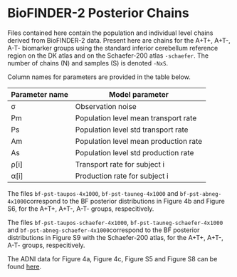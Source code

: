 # BioFINDER-2 Posterior Chains 

Files contained here contain the population and individual level chains derived from BioFINDER-2 data. Present here are chains for the A+T+, A+T-, A-T- biomarker groups using the standard inferior cerebellum reference region on the DK atlas and on the Schaefer-200 atlas `-schaefer`. The number of chains (N) and samples (S) is denoted `-NxS`. 

Column names for parameters are provided in the table below. 

| Parameter name    | Model parameter |
| --------------    | --------------- |
|       σ           | Observation noise |
| Pm                |  Population level mean transport rate   |
| Ps                |  Population level std transport rate    |
| Am                |  Population level mean production rate  |
| As                |  Population level std production rate   |
| ρ[i]              |  Transport rate for subject i   |
| α[i]              |  Production rate for subject i  |

The files `bf-pst-taupos-4x1000`, `bf-pst-tauneg-4x1000` and `bf-pst-abneg-4x1000`correspond to the BF posterior distributions in Figure 4b and Figure S6, for the A+T+, A+T-, A-T- groups, respecitively.

The files `bf-pst-taupos-schaefer-4x1000`, `bf-pst-tauneg-schaefer-4x1000` and `bf-pst-abneg-schaefer-4x1000`correspond to the BF posterior distributions in Figure S9 with the Schaefer-200 atlas, for the A+T+, A+T-, A-T- groups, respecitively.

The ADNI data for Figure 4a, Figure 4c, Figure S5 and Figure S8 can be found [here](https://github.com/PavanChaggar/local-fkpp/tree/main/adni/chains/csv).
